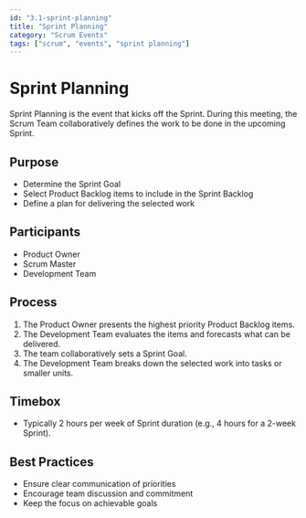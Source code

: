 ```yaml
---
id: "3.1-sprint-planning"
title: "Sprint Planning"
category: "Scrum Events"
tags: ["scrum", "events", "sprint planning"]
---
```


# Sprint Planning

Sprint Planning is the event that kicks off the Sprint. During this meeting, the Scrum Team collaboratively defines the work to be done in the upcoming Sprint.

## Purpose

- Determine the Sprint Goal  
- Select Product Backlog items to include in the Sprint Backlog  
- Define a plan for delivering the selected work  

## Participants

- Product Owner  
- Scrum Master  
- Development Team  

## Process

1. The Product Owner presents the highest priority Product Backlog items.  
2. The Development Team evaluates the items and forecasts what can be delivered.  
3. The team collaboratively sets a Sprint Goal.  
4. The Development Team breaks down the selected work into tasks or smaller units.  

## Timebox

- Typically 2 hours per week of Sprint duration (e.g., 4 hours for a 2-week Sprint).

## Best Practices

- Ensure clear communication of priorities  
- Encourage team discussion and commitment  
- Keep the focus on achievable goals  

